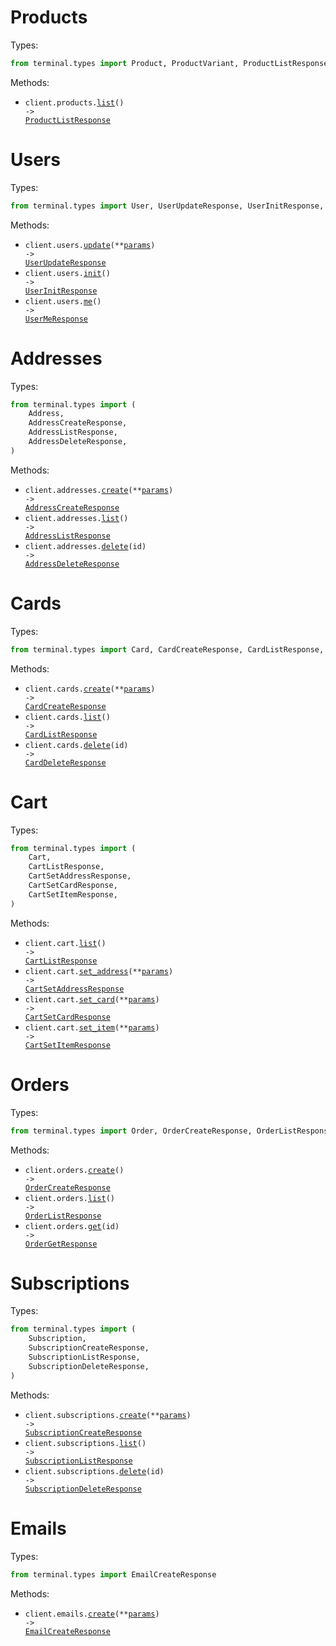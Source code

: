 # Products

Types:

```python
from terminal.types import Product, ProductVariant, ProductListResponse
```

Methods:

- <code title="get /products">client.products.<a href="./src/terminal/resources/products.py">list</a>() -> <a href="./src/terminal/types/product_list_response.py">ProductListResponse</a></code>

# Users

Types:

```python
from terminal.types import User, UserUpdateResponse, UserInitResponse, UserMeResponse
```

Methods:

- <code title="put /users/me">client.users.<a href="./src/terminal/resources/users.py">update</a>(\*\*<a href="src/terminal/types/user_update_params.py">params</a>) -> <a href="./src/terminal/types/user_update_response.py">UserUpdateResponse</a></code>
- <code title="get /users/init">client.users.<a href="./src/terminal/resources/users.py">init</a>() -> <a href="./src/terminal/types/user_init_response.py">UserInitResponse</a></code>
- <code title="get /users/me">client.users.<a href="./src/terminal/resources/users.py">me</a>() -> <a href="./src/terminal/types/user_me_response.py">UserMeResponse</a></code>

# Addresses

Types:

```python
from terminal.types import (
    Address,
    AddressCreateResponse,
    AddressListResponse,
    AddressDeleteResponse,
)
```

Methods:

- <code title="post /addresses">client.addresses.<a href="./src/terminal/resources/addresses.py">create</a>(\*\*<a href="src/terminal/types/address_create_params.py">params</a>) -> <a href="./src/terminal/types/address_create_response.py">AddressCreateResponse</a></code>
- <code title="get /addresses">client.addresses.<a href="./src/terminal/resources/addresses.py">list</a>() -> <a href="./src/terminal/types/address_list_response.py">AddressListResponse</a></code>
- <code title="delete /addresses/{id}">client.addresses.<a href="./src/terminal/resources/addresses.py">delete</a>(id) -> <a href="./src/terminal/types/address_delete_response.py">AddressDeleteResponse</a></code>

# Cards

Types:

```python
from terminal.types import Card, CardCreateResponse, CardListResponse, CardDeleteResponse
```

Methods:

- <code title="post /cards">client.cards.<a href="./src/terminal/resources/cards.py">create</a>(\*\*<a href="src/terminal/types/card_create_params.py">params</a>) -> <a href="./src/terminal/types/card_create_response.py">CardCreateResponse</a></code>
- <code title="get /cards">client.cards.<a href="./src/terminal/resources/cards.py">list</a>() -> <a href="./src/terminal/types/card_list_response.py">CardListResponse</a></code>
- <code title="delete /cards/{id}">client.cards.<a href="./src/terminal/resources/cards.py">delete</a>(id) -> <a href="./src/terminal/types/card_delete_response.py">CardDeleteResponse</a></code>

# Cart

Types:

```python
from terminal.types import (
    Cart,
    CartListResponse,
    CartSetAddressResponse,
    CartSetCardResponse,
    CartSetItemResponse,
)
```

Methods:

- <code title="get /cart">client.cart.<a href="./src/terminal/resources/cart.py">list</a>() -> <a href="./src/terminal/types/cart_list_response.py">CartListResponse</a></code>
- <code title="put /cart/address">client.cart.<a href="./src/terminal/resources/cart.py">set_address</a>(\*\*<a href="src/terminal/types/cart_set_address_params.py">params</a>) -> <a href="./src/terminal/types/cart_set_address_response.py">CartSetAddressResponse</a></code>
- <code title="put /cart/card">client.cart.<a href="./src/terminal/resources/cart.py">set_card</a>(\*\*<a href="src/terminal/types/cart_set_card_params.py">params</a>) -> <a href="./src/terminal/types/cart_set_card_response.py">CartSetCardResponse</a></code>
- <code title="put /cart/item">client.cart.<a href="./src/terminal/resources/cart.py">set_item</a>(\*\*<a href="src/terminal/types/cart_set_item_params.py">params</a>) -> <a href="./src/terminal/types/cart_set_item_response.py">CartSetItemResponse</a></code>

# Orders

Types:

```python
from terminal.types import Order, OrderCreateResponse, OrderListResponse, OrderGetResponse
```

Methods:

- <code title="post /orders">client.orders.<a href="./src/terminal/resources/orders.py">create</a>() -> <a href="./src/terminal/types/order_create_response.py">OrderCreateResponse</a></code>
- <code title="get /orders">client.orders.<a href="./src/terminal/resources/orders.py">list</a>() -> <a href="./src/terminal/types/order_list_response.py">OrderListResponse</a></code>
- <code title="get /orders/{id}">client.orders.<a href="./src/terminal/resources/orders.py">get</a>(id) -> <a href="./src/terminal/types/order_get_response.py">OrderGetResponse</a></code>

# Subscriptions

Types:

```python
from terminal.types import (
    Subscription,
    SubscriptionCreateResponse,
    SubscriptionListResponse,
    SubscriptionDeleteResponse,
)
```

Methods:

- <code title="put /subscriptions">client.subscriptions.<a href="./src/terminal/resources/subscriptions.py">create</a>(\*\*<a href="src/terminal/types/subscription_create_params.py">params</a>) -> <a href="./src/terminal/types/subscription_create_response.py">SubscriptionCreateResponse</a></code>
- <code title="get /subscriptions">client.subscriptions.<a href="./src/terminal/resources/subscriptions.py">list</a>() -> <a href="./src/terminal/types/subscription_list_response.py">SubscriptionListResponse</a></code>
- <code title="delete /subscriptions/{id}">client.subscriptions.<a href="./src/terminal/resources/subscriptions.py">delete</a>(id) -> <a href="./src/terminal/types/subscription_delete_response.py">SubscriptionDeleteResponse</a></code>

# Emails

Types:

```python
from terminal.types import EmailCreateResponse
```

Methods:

- <code title="post /emails">client.emails.<a href="./src/terminal/resources/emails.py">create</a>(\*\*<a href="src/terminal/types/email_create_params.py">params</a>) -> <a href="./src/terminal/types/email_create_response.py">EmailCreateResponse</a></code>

